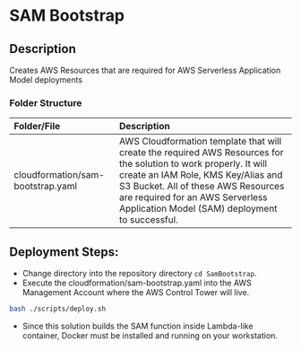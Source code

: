 # SAM Bootstrap

## Description
Creates AWS Resources that are required for AWS Serverless Application Model deployments

### Folder Structure
| Folder/File | Description |  
| :-------------------------| :-------------------------------------------------------------------------------------------------------------------|
| cloudformation/sam-bootstrap.yaml            | AWS Cloudformation template that will create the required AWS Resources for the solution to work properly. It will create an IAM Role, KMS Key/Alias and S3 Bucket. All of these AWS Resources are required for an AWS Serverless Application Model (SAM) deployment to successful.|

## Deployment Steps:
- Change directory into the repository directory `cd SamBootstrap`.
- Execute the cloudformation/sam-bootstrap.yaml into the AWS Management Account where the AWS Control Tower will live.
```bash
bash ./scripts/deploy.sh
```

- Since this solution builds the SAM function inside Lambda-like container, Docker must be installed and running on your workstation.
